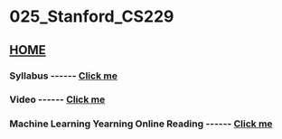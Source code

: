 # 025_Stanford_CS229

## [HOME](https://github.com/LamarckLab/024_Stanford_CS_Course_Home)

### Syllabus ------ [Click me](https://see.stanford.edu/Course/CS229)

### Video ------ [Click me](https://www.youtube.com/playlist?list=PLoROMvodv4rMiGQp3WXShtMGgzqpfVfbU)

### Machine Learning Yearning Online Reading ------ [Click me](https://deeplearning-ai.github.io/machine-learning-yearning-cn/docs/home/)


